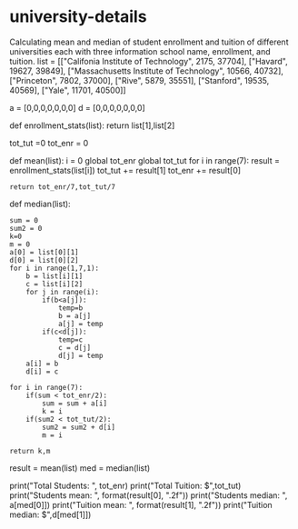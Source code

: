 # university-details
Calculating mean and median of student enrollment and tuition of different universities each with three information school name, enrollment, and tuition.
list = [["Califonia Institute of Technology", 2175, 37704], 
["Havard", 19627, 39849], 
["Massachusetts Institute of Technology", 10566, 40732],
["Princeton", 7802, 37000],
["Rive", 5879, 35551],
["Stanford", 19535, 40569],
["Yale", 11701, 40500]]

a = [0,0,0,0,0,0,0]
d = [0,0,0,0,0,0,0]


def enrollment_stats(list):	
	return list[1],list[2]
	
tot_tut =0
tot_enr = 0

def mean(list):
	i = 0
	global tot_enr
	global tot_tut
	for i in range(7):
		result = enrollment_stats(list[i])
		tot_tut += result[1]
		tot_enr += result[0]

	return tot_enr/7,tot_tut/7
	
def median(list):
	
	sum = 0
	sum2 = 0
	k=0
	m = 0
	a[0] = list[0][1]
	d[0] = list[0][2]
	for i in range(1,7,1):
		b = list[i][1]
		c = list[i][2]
		for j in range(i):
			if(b<a[j]):
				temp=b
				b = a[j]
				a[j] = temp
			if(c<d[j]):
				temp=c
				c = d[j]
				d[j] = temp			
		a[i] = b
		d[i] = c
	
	for i in range(7):
		if(sum < tot_enr/2):
			sum = sum + a[i]
			k = i
		if(sum2 < tot_tut/2):
			sum2 = sum2 + d[i]
			m = i

	return k,m


result = mean(list)
med = median(list)

print("Total Students: ", tot_enr)
print("Total Tuition: $",tot_tut)
print("Students mean: ", format(result[0], ".2f"))
print("Students median: ", a[med[0]])
print("Tuition mean: ", format(result[1], ".2f"))
print("Tuition median: $",d[med[1]])
